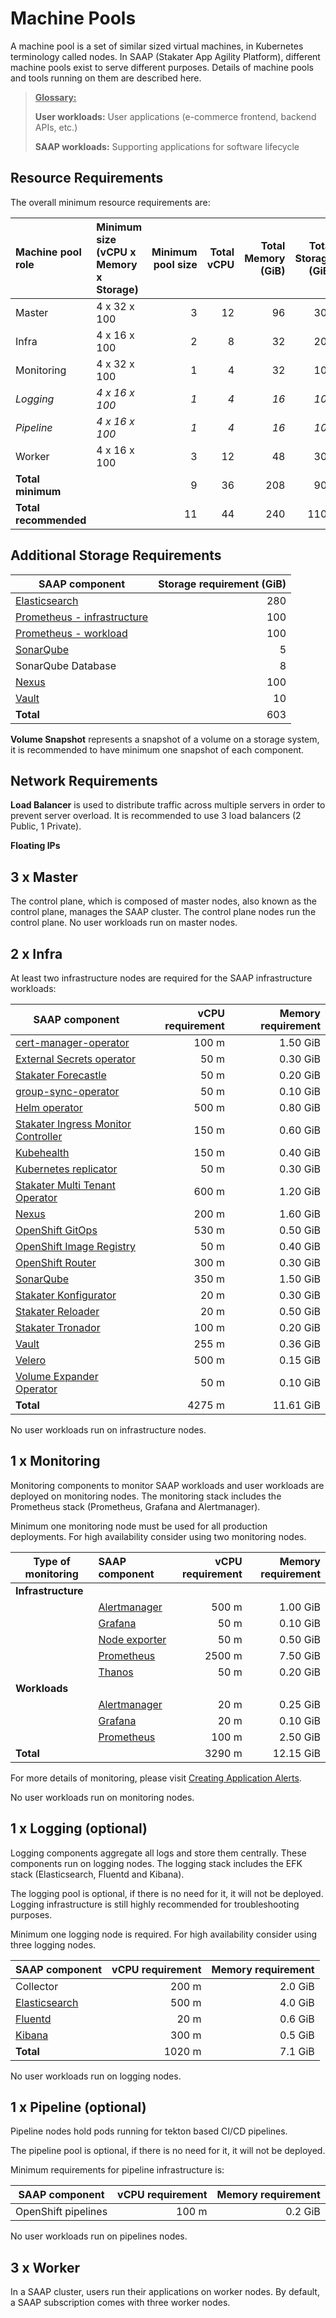 # Machine Pools

A machine pool is a set of similar sized virtual machines, in Kubernetes terminology called nodes. In SAAP (Stakater App Agility Platform), different machine pools exist to serve different purposes. Details of machine pools and tools running on them are described here.

><u>**Glossary:**</u>
>
> **User workloads:** User applications (e-commerce frontend, backend APIs, etc.)
>
> **SAAP workloads:** Supporting applications for software lifecycle

## Resource Requirements

The overall minimum resource requirements are:

| Machine pool role | Minimum size (vCPU x Memory x Storage) | Minimum pool size | Total vCPU | Total Memory (GiB) | Total Storage (GiB) | Required |
|:---|:---|---:|---:|---:|---:|:---|
| Master | 4 x 32 x 100 | 3 | 12 | 96 | 300 | Yes |
| Infra | 4 x 16 x 100 | 2 | 8 | 32 | 200 | Yes |
| Monitoring | 4 x 32 x 100 | 1 | 4 | 32 | 100 | Yes |
| _Logging_ | _4 x 16 x 100_ | _1_ | _4_ | _16_ | _100_ | _Optional_ |
| _Pipeline_ | _4 x 16 x 100_ | _1_ | _4_ | _16_ | _100_ | _Optional_ |
| Worker | 4 x 16 x 100 | 3 | 12 | 48 | 300 | Yes |
| **Total minimum** | | 9 | 36 | 208 | 900 | |
| **Total recommended** | | 11 | 44 | 240 | 1100 | |

## Additional Storage Requirements

| SAAP component | Storage requirement (GiB)|
|---|---:|
| [Elasticsearch](https://github.com/elastic/elasticsearch) | 280  |
| [Prometheus - infrastructure](https://github.com/prometheus/prometheus) | 100  |
| [Prometheus - workload](https://github.com/prometheus/prometheus)| 100 |
| [SonarQube](https://github.com/SonarSource/sonarqube) | 5  |
| SonarQube Database | 8 |
| [Nexus](https://github.com/sonatype/nexus-public) | 100  |
| [Vault](https://github.com/hashicorp/vault) | 10 |
| **Total** | 603 |

**Volume Snapshot**  represents a snapshot of a volume on a storage system, it is recommended to have minimum one snapshot of each component.
## Network Requirements

**Load Balancer** is used to distribute traffic across multiple servers in order to prevent server overload. It is recommended to use 3 load balancers (2 Public, 1 Private).

**Floating IPs**  
## 3 x Master

The control plane, which is composed of master nodes, also known as the control plane, manages the SAAP cluster. The control plane nodes run the control plane. No user workloads run on master nodes.

## 2 x Infra

At least two infrastructure nodes are required for the SAAP infrastructure workloads:

| SAAP component | vCPU requirement | Memory requirement |
|---|---:|---:|
| [cert-manager-operator](https://github.com/openshift/cert-manager-operator)  | 100 m  | 1.50 GiB  |
| [External Secrets operator](https://github.com/external-secrets/external-secrets) | 50 m  | 0.30 GiB  |
| [Stakater Forecastle](https://github.com/stakater/Forecastle)  | 50 m  | 0.20 GiB  |
| [group-sync-operator](https://github.com/redhat-cop/group-sync-operator)  | 50 m  | 0.10 GiB  |
| [Helm operator](https://github.com/fluxcd/helm-operator) | 500 m  | 0.80 GiB  |
| [Stakater Ingress Monitor Controller](https://github.com/stakater/IngressMonitorController)  | 150 m  | 0.60 GiB  |
| [Kubehealth](https://github.com/arehmandev/kubehealth) | 150 m  | 0.40 GiB  |
| [Kubernetes replicator](https://github.com/mittwald/kubernetes-replicator) | 50 m  | 0.30 GiB  |
| [Stakater Multi Tenant Operator](https://docs.stakater.com/content/sre/multi-tenant-operator/overview.html)  | 600 m  | 1.20 GiB  |
| [Nexus](https://github.com/sonatype/nexus-public)  | 200 m  | 1.60 GiB  |
| [OpenShift GitOps](https://docs.openshift.com/container-platform/4.7/cicd/gitops/understanding-openshift-gitops.html)  | 530 m  | 0.50 GiB  |
| [OpenShift Image Registry](https://github.com/openshift/image-registry) | 50 m  | 0.40 GiB  |
| [OpenShift Router](https://docs.openshift.com/container-platform/4.11/networking/ingress-operator.html)  | 300 m  |  0.30 GiB  |
| [SonarQube](https://github.com/SonarSource/sonarqube)  | 350 m  | 1.50 GiB  |
| [Stakater Konfigurator](https://github.com/stakater/Konfigurator) | 20 m  | 0.30 GiB  |
| [Stakater Reloader](https://github.com/stakater/Reloader) | 20 m  | 0.50 GiB  |
| [Stakater Tronador](https://docs.stakater.com/content/sre/tronador/overview.html)  | 100 m  | 0.20 GiB  |
| [Vault](https://github.com/hashicorp/vault)  | 255 m  | 0.36 GiB  |
| [Velero](https://github.com/vmware-tanzu/velero)  | 500 m  | 0.15 GiB |
| [Volume Expander Operator](https://github.com/redhat-cop/volume-expander-operator)  | 50 m  | 0.10 GiB |
| **Total** | 4275 m | 11.61 GiB |

No user workloads run on infrastructure nodes.

## 1 x Monitoring

Monitoring components to monitor SAAP workloads and user workloads are deployed on monitoring nodes. The monitoring stack includes the Prometheus stack (Prometheus, Grafana and Alertmanager).

Minimum one monitoring node must be used for all production deployments. For high availability consider using two monitoring nodes.

| Type of monitoring | SAAP component | vCPU requirement | Memory requirement |
|---|:---|---:|---:|
| **Infrastructure** |   |  | |
| | [Alertmanager](https://github.com/prometheus/alertmanager)   | 500 m | 1.00 GiB |
| | [Grafana](https://github.com/grafana/grafana)   | 50 m | 0.10 GiB|
| | [Node exporter](https://github.com/prometheus/node_exporter)  | 50 m | 0.50 GiB |
| | [Prometheus](https://github.com/prometheus/prometheus)   | 2500 m | 7.50 GiB|
| | [Thanos](https://github.com/thanos-io/thanos)   | 50 m | 0.20 GiB |
| **Workloads** |   |  | |
| | [Alertmanager](https://github.com/prometheus/alertmanager) | 20 m | 0.25 GiB |
| | [Grafana](https://github.com/grafana/grafana) | 20 m | 0.10 GiB |
| | [Prometheus](https://github.com/prometheus/prometheus) | 100 m | 2.50 GiB |
| **Total**|    | 3290 m | 12.15 GiB |

For more details of monitoring, please visit [Creating Application Alerts](../monitoring/app-alerts.md).

No user workloads run on monitoring nodes.

## 1 x Logging (optional)

Logging components aggregate all logs and store them centrally. These components run on logging nodes. The logging stack includes the EFK stack (Elasticsearch, Fluentd and Kibana).

The logging pool is optional, if there is no need for it, it will not be deployed. Logging infrastructure is still highly recommended for troubleshooting purposes.

Minimum one logging node is required. For high availability consider using three logging nodes.

| SAAP component | vCPU requirement | Memory requirement |
|---|---:|---:|
| Collector | 200 m  | 2.0 GiB  |
| [Elasticsearch](https://github.com/elastic/elasticsearch) | 500 m  | 4.0 GiB  |
| [Fluentd](https://github.com/fluent/fluentd) | 20 m  | 0.6 GiB  |
| [Kibana](https://github.com/elastic/kibana)| 300 m  | 0.5 GiB  |
| **Total** | 1020 m | 7.1 GiB |

No user workloads run on logging nodes.

## 1 x Pipeline (optional)

Pipeline nodes hold pods running for tekton based CI/CD pipelines.

The pipeline pool is optional, if there is no need for it, it will not be deployed.

Minimum requirements for pipeline infrastructure is:

| SAAP component | vCPU requirement | Memory requirement |
|---|---:|---:|
| OpenShift pipelines | 100 m | 0.2 GiB |

No user workloads run on pipelines nodes.

## 3 x Worker

In a SAAP cluster, users run their applications on worker nodes. By default, a SAAP subscription comes with three worker nodes.

